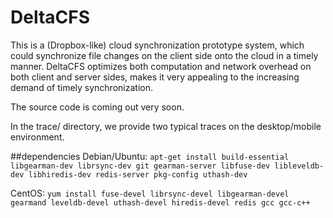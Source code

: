 # DeltaCFS

This is a (Dropbox-like) cloud synchronization prototype system, which could synchronize file changes on the client side onto the cloud in a timely manner. DeltaCFS optimizes both computation and network overhead on both client and server sides, makes it very appealing to the increasing demand of timely synchronization.

The source code is coming out very soon.

In the trace/ directory, we provide two typical traces on the desktop/mobile environment.

##dependencies
Debian/Ubuntu:
```apt-get install build-essential libgearman-dev librsync-dev git gearman-server libfuse-dev libleveldb-dev libhiredis-dev redis-server pkg-config uthash-dev```

CentOS:
```yum install fuse-devel librsync-devel libgearman-devel gearmand leveldb-devel uthash-devel hiredis-devel redis gcc gcc-c++```